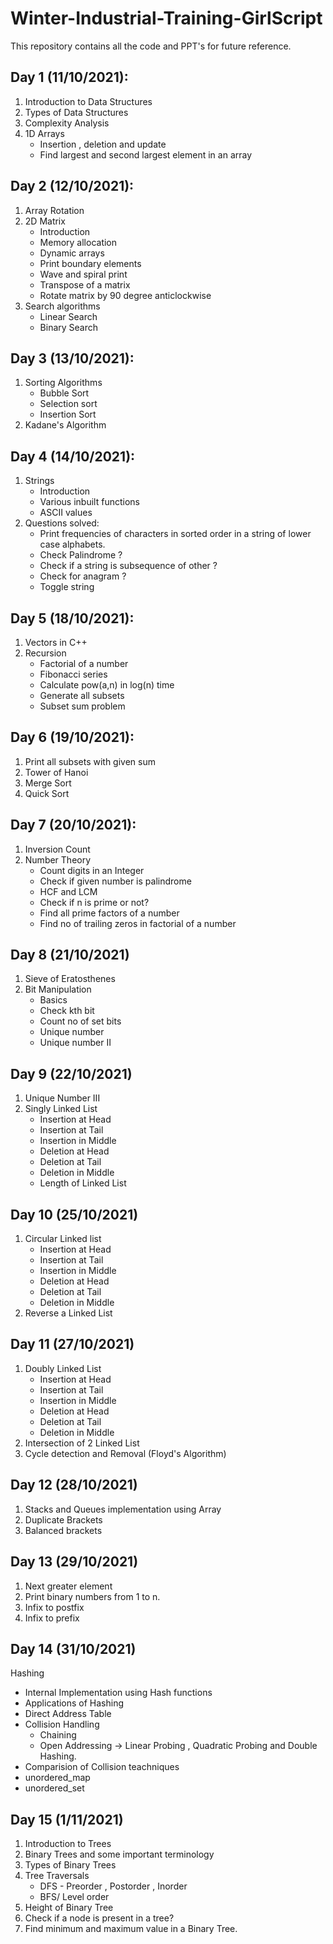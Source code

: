 # Winter-Industrial-Training-GirlScript
This repository contains all the code and PPT's for future reference.

## Day 1 (11/10/2021):
1. Introduction to Data Structures 
2. Types of Data Structures
3. Complexity Analysis
4. 1D Arrays
    * Insertion , deletion and update
    * Find largest and second largest element in an array

## Day 2 (12/10/2021):
1. Array Rotation
2. 2D Matrix
    * Introduction
    * Memory allocation
    * Dynamic arrays
    * Print boundary elements
    * Wave and spiral print
    * Transpose of a matrix
    * Rotate matrix by 90 degree anticlockwise
 3. Search algorithms
    * Linear Search
    * Binary Search


## Day 3 (13/10/2021):
1. Sorting Algorithms
   * Bubble Sort
   * Selection sort
   * Insertion Sort
2. Kadane's Algorithm

## Day 4 (14/10/2021):
1. Strings
   * Introduction
   * Various inbuilt functions
   * ASCII values
2. Questions solved:
   * Print frequencies of characters in sorted order in a string of lower case alphabets.
   * Check Palindrome ?
   * Check if a string is subsequence of other ?
   * Check for anagram ?
   * Toggle string

## Day 5 (18/10/2021):
1. Vectors in C++
2. Recursion
   * Factorial of a number
   * Fibonacci series
   * Calculate pow(a,n) in log(n) time
   * Generate all subsets 
   * Subset sum problem

## Day 6 (19/10/2021):
1. Print all subsets with given sum
2. Tower of Hanoi
3. Merge Sort
4. Quick Sort

## Day 7 (20/10/2021):
1. Inversion Count
2. Number Theory
   * Count digits in an Integer
   * Check if given number is palindrome
   * HCF and LCM
   * Check if n is prime or not?
   * Find all prime factors of a number
   * Find no of trailing zeros in factorial of a number
  
## Day 8 (21/10/2021)
1. Sieve of Eratosthenes
2. Bit Manipulation
   * Basics
   * Check kth bit
   * Count no of set bits
   * Unique number
   * Unique number II

## Day 9 (22/10/2021)
1. Unique Number III
2. Singly Linked List
   * Insertion at Head
   * Insertion at Tail
   * Insertion in Middle
   * Deletion at Head
   * Deletion at Tail
   * Deletion in Middle
   * Length of Linked List

## Day 10 (25/10/2021)
1. Circular Linked list 
   * Insertion at Head
   * Insertion at Tail
   * Insertion in Middle
   * Deletion at Head
   * Deletion at Tail
   * Deletion in Middle
2. Reverse a Linked List

## Day 11 (27/10/2021)
1. Doubly Linked List
   * Insertion at Head
   * Insertion at Tail
   * Insertion in Middle
   * Deletion at Head
   * Deletion at Tail
   * Deletion in Middle
2. Intersection of 2 Linked List
3. Cycle detection and Removal (Floyd's Algorithm)

## Day 12 (28/10/2021)
1. Stacks and Queues implementation using Array
2. Duplicate Brackets
3. Balanced brackets

## Day 13 (29/10/2021)
1. Next greater element
2. Print binary numbers from 1 to n.
3. Infix to postfix
4. Infix to prefix

## Day 14 (31/10/2021)
Hashing
   * Internal Implementation using Hash functions
   * Applications of Hashing
   * Direct Address Table
   * Collision Handling
      * Chaining
      * Open Addressing -> Linear Probing , Quadratic Probing and Double Hashing.
   * Comparision of Collision teachniques
   * unordered_map
   * unordered_set

## Day 15 (1/11/2021)
1. Introduction to Trees
2. Binary Trees and some important terminology
3. Types of Binary Trees
4. Tree Traversals
   * DFS - Preorder , Postorder , Inorder
   * BFS/ Level order 
5. Height of Binary Tree
6. Check if a node is present in a tree?
7. Find minimum and maximum value in a Binary Tree.

